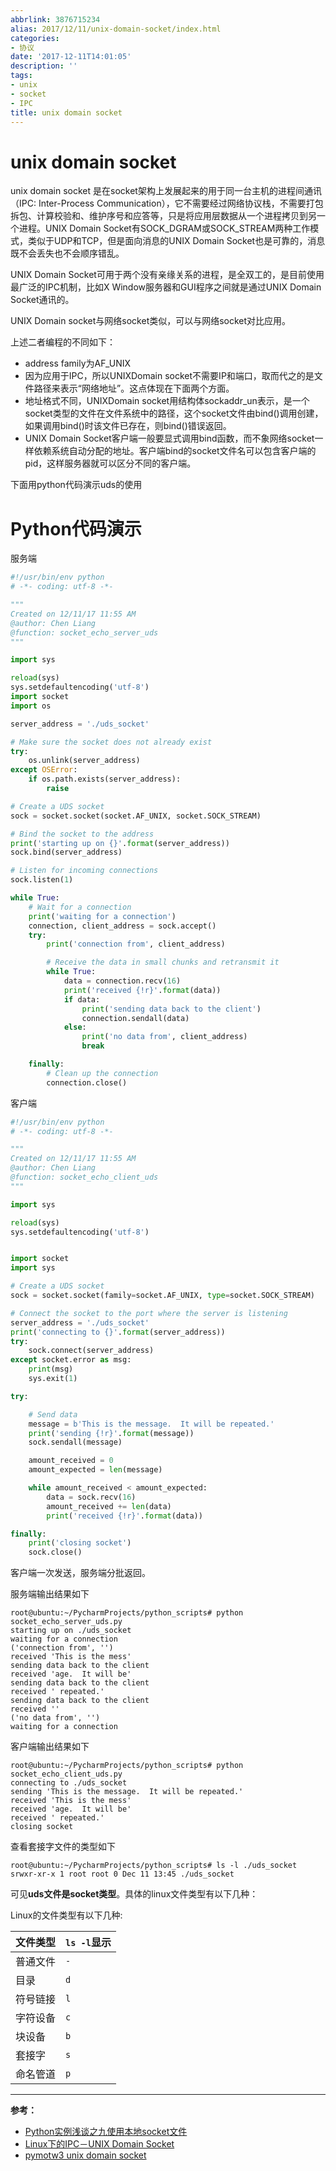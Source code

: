 ```yaml
---
abbrlink: 3876715234
alias: 2017/12/11/unix-domain-socket/index.html
categories:
- 协议
date: '2017-12-11T14:01:05'
description: ''
tags:
- unix
- socket
- IPC
title: unix domain socket
---
```










# unix domain socket

unix domain socket 是在socket架构上发展起来的用于同一台主机的进程间通讯（IPC: Inter-Process Communication），它不需要经过网络协议栈，不需要打包拆包、计算校验和、维护序号和应答等，只是将应用层数据从一个进程拷贝到另一个进程。UNIX Domain Socket有SOCK_DGRAM或SOCK_STREAM两种工作模式，类似于UDP和TCP，但是面向消息的UNIX Domain Socket也是可靠的，消息既不会丢失也不会顺序错乱。

UNIX Domain Socket可用于两个没有亲缘关系的进程，是全双工的，是目前使用最广泛的IPC机制，比如X Window服务器和GUI程序之间就是通过UNIX Domain Socket通讯的。

UNIX Domain socket与网络socket类似，可以与网络socket对比应用。

上述二者编程的不同如下：

- address family为AF_UNIX
- 因为应用于IPC，所以UNIXDomain socket不需要IP和端口，取而代之的是文件路径来表示“网络地址”。这点体现在下面两个方面。
- 地址格式不同，UNIXDomain socket用结构体sockaddr_un表示，是一个socket类型的文件在文件系统中的路径，这个socket文件由bind()调用创建，如果调用bind()时该文件已存在，则bind()错误返回。
- UNIX Domain Socket客户端一般要显式调用bind函数，而不象网络socket一样依赖系统自动分配的地址。客户端bind的socket文件名可以包含客户端的pid，这样服务器就可以区分不同的客户端。

下面用python代码演示uds的使用

<!--more-->

# Python代码演示

服务端

```python
#!/usr/bin/env python
# -*- coding: utf-8 -*-

"""
Created on 12/11/17 11:55 AM
@author: Chen Liang
@function: socket_echo_server_uds
"""

import sys

reload(sys)
sys.setdefaultencoding('utf-8')
import socket
import os

server_address = './uds_socket'

# Make sure the socket does not already exist
try:
    os.unlink(server_address)
except OSError:
    if os.path.exists(server_address):
        raise

# Create a UDS socket
sock = socket.socket(socket.AF_UNIX, socket.SOCK_STREAM)

# Bind the socket to the address
print('starting up on {}'.format(server_address))
sock.bind(server_address)

# Listen for incoming connections
sock.listen(1)

while True:
    # Wait for a connection
    print('waiting for a connection')
    connection, client_address = sock.accept()
    try:
        print('connection from', client_address)

        # Receive the data in small chunks and retransmit it
        while True:
            data = connection.recv(16)
            print('received {!r}'.format(data))
            if data:
                print('sending data back to the client')
                connection.sendall(data)
            else:
                print('no data from', client_address)
                break

    finally:
        # Clean up the connection
        connection.close()

```

客户端

```python
#!/usr/bin/env python
# -*- coding: utf-8 -*-

"""
Created on 12/11/17 11:55 AM
@author: Chen Liang
@function: socket_echo_client_uds
"""

import sys

reload(sys)
sys.setdefaultencoding('utf-8')


import socket
import sys

# Create a UDS socket
sock = socket.socket(family=socket.AF_UNIX, type=socket.SOCK_STREAM)

# Connect the socket to the port where the server is listening
server_address = './uds_socket'
print('connecting to {}'.format(server_address))
try:
    sock.connect(server_address)
except socket.error as msg:
    print(msg)
    sys.exit(1)

try:

    # Send data
    message = b'This is the message.  It will be repeated.'
    print('sending {!r}'.format(message))
    sock.sendall(message)

    amount_received = 0
    amount_expected = len(message)

    while amount_received < amount_expected:
        data = sock.recv(16)
        amount_received += len(data)
        print('received {!r}'.format(data))

finally:
    print('closing socket')
    sock.close()

```

客户端一次发送，服务端分批返回。

服务端输出结果如下

```
root@ubuntu:~/PycharmProjects/python_scripts# python socket_echo_server_uds.py 
starting up on ./uds_socket
waiting for a connection
('connection from', '')
received 'This is the mess'
sending data back to the client
received 'age.  It will be'
sending data back to the client
received ' repeated.'
sending data back to the client
received ''
('no data from', '')
waiting for a connection
```

客户端输出结果如下

```
root@ubuntu:~/PycharmProjects/python_scripts# python socket_echo_client_uds.py 
connecting to ./uds_socket
sending 'This is the message.  It will be repeated.'
received 'This is the mess'
received 'age.  It will be'
received ' repeated.'
closing socket
```

查看套接字文件的类型如下

```
root@ubuntu:~/PycharmProjects/python_scripts# ls -l ./uds_socket
srwxr-xr-x 1 root root 0 Dec 11 13:45 ./uds_socket
```

可见**uds文件是socket类型**。具体的linux文件类型有以下几种：

Linux的文件类型有以下几种:

| 文件类型 | `ls -l`显示 |
| ---- | --------- |
| 普通文件 | `-`       |
| 目录   | `d`       |
| 符号链接 | `l`       |
| 字符设备 | `c`       |
| 块设备  | `b`       |
| 套接字  | `s`       |
| 命名管道 | `p`       |

---

**参考：**

- [Python实例浅谈之九使用本地socket文件](https://blog.csdn.net/taiyang1987912/article/details/46774319)
- [Linux下的IPC－UNIX Domain Socket](https://blog.csdn.net/guxch/article/details/7041052)
- [pymotw3 unix domain socket](https://pymotw.com/3/socket/uds.html)